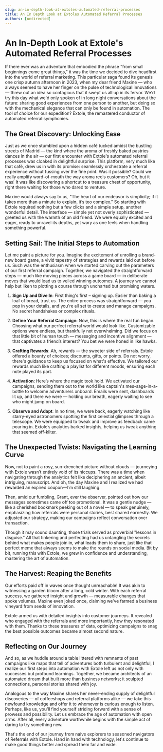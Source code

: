 ```yaml
---
slug: an-in-depth-look-at-extoles-automated-referral-processes
title: An In Depth Look at Extoles Automated Referral Processes
authors: [undirected]
---
```



# An In-Depth Look at Extole's Automated Referral Processes

If there ever was an adventure that embodied the phrase "from small beginnings come great things," it was the time we decided to dive headfirst into the world of referral marketing. This particular saga found its genesis one crisp autumn afternoon in 2023, when my dear friend Maxine — who always seemed to have her finger on the pulse of technological innovations — threw out an idea so contagious that it swept us all up in its fervor. We'd try this day what we'd only spoken of in long night conversations about the future: sharing good experiences from one person to another, but doing so with the mechanical elegance that can only be found in automation. The tool of choice for our expedition? Extole, the remastered conductor of automated referral symphonies.

## The Great Discovery: Unlocking Ease 

Just as we once stumbled upon a hidden café tucked amidst the bustling streets of Madrid — the kind where the aroma of freshly baked pastries dances in the air — our first encounter with Extole's automated referral processes was cloaked in delightful surprise. This platform, very much like that café, drew us in with its promise: seamlessly orchestrate a referral experience without fussing over the fine print. Was it possible? Could we really amplify word-of-mouth the way aroma reels customers? Oh, but it was! It was like discovering a shortcut to a treasure chest of opportunity, right there waiting for those who dared to venture.

Maxine would always say to us, "The heart of our endeavor is simplicity; if it takes more than a minute to explain, it’s too complex." So starting with Extole required nothing but a few clicks and a simple setup, another wonderful detail. The interface — simple yet not overly sophisticated — greeted us with the warmth of an old friend. We were equally excited and eager, ready to unravel its depths, yet wary as one feels when handling something powerful.

## Setting Sail: The Initial Steps to Automation

Let me paint a picture for you. Imagine the excitement of unrolling a brand-new board game, a vivid tapestry of strategies and rewards laid out before us. Such was the enthusiasm when we started carving out the parameters of our first referral campaign. Together, we navigated the straightforward steps — much like moving pieces across a game board — in deliberate moves that would lead us to veiled winning outcomes. A journey we cannot help but liken to plotting a course through uncharted but promising waters.

1. **Sign Up and Dive In**: First thing's first – signing up. Easier than baking a loaf of bread, trust us. The entire process was straightforward — you pop in your details, and you're all set to create and manage campaigns. No secret handshakes or complex rituals.
   
2. **Define Your Referral Campaign**: Now, this is where the real fun began. Choosing what our perfect referral world would look like. Customizable options were endless, but thankfully not overwhelming. Did we focus on that little bit of human touch — messaging and incentive alignment — that captivates a friend’s interest? You bet we were honed in like hawks. 

3. **Crafting Rewards**: Ah, rewards — the sweeter side of referrals. Extole offered a bounty of choices; discounts, gifts, or points. Do not worry, there's guidance to keep us focused on what's effective. We tailored our rewards much like crafting a playlist for different moods, ensuring each note played its part. 

4. **Activation**: Here’s where the magic took hold. We activated our campaigns, sending them out to the world like captain's mes-sage-in-a-bottle to welcome adventurers onboard. Emails were sent, dashboards lit up, and there we were — holding our breath, eagerly waiting to see who might jump on board.

5. **Observe and Adapt**: In no time, we were back, eagerly watching like starry-eyed astronomers spotting the first celestial glimpses through a telescope. We were equipped to tweak and improve as feedback came pouring in. Extole’s analytics barked insights, helping us tweak anything that seemed off-kilter.

## The Unexpected Twists: Navigating the Learning Curve

Now, not to paint a rosy, sun-drenched picture without clouds — journeying with Extole wasn’t entirely void of its hiccups. There was a time when navigating through the analytics felt like deciphering an ancient, albeit intriguing, manuscript. And oh, the day Maxine and I realized we had rewarded an expired coupon—I’m still laughing. 

Then, amid our fumbling, Grant, ever the observer, pointed out how our messages sometimes came off too promotional. It was a gentle nudge — like a cherished bookmark peeking out of a novel — to speak genuinely, emphasizing how referrals were personal stories, best shared earnestly. We adjusted our strategy, making our campaigns reflect conversation over transaction.

Though it may sound daunting, those trials served as proverbial "lessons in disguise.” All that tinkering and perfecting had us untangling the secrets behind what makes people join in, what leads them to share, just like that perfect meme that always seems to make the rounds on social media. Bit by bit, running this with Extole, we grew in confidence and understanding, mastering the art of automation.

## The Harvest: Reaping the Benefits

Our efforts paid off in waves once thought unreachable! It was akin to witnessing a garden bloom after a long, cold winter. With each referral success, we gathered insight and growth — measurable changes that spoke volumes. Maxine even joked once, claiming we've farmed a business vineyard from seeds of innovation.

Extole armed us with detailed insights into customer journeys. It revealed who engaged with the referrals and more importantly, how they resonated with them. Thanks to these treasures of data, optimizing campaigns to snag the best possible outcomes became almost second nature. 

## Reflecting on Our Journey

And so, as we huddle around a table littered with remnants of past campaigns like maps that tell of adventures both turbulent and delightful, I realize our first steps into automation with Extole left us not only with successes but profound learnings. Together, we became architects of an automated dream that built more than business networks; it sculpted connections, personal stories shared with joy.

Analogous to the way Maxine shares her never-ending supply of delightful discoveries — of coffeeshops and referral platforms alike — we take this newfound knowledge and offer it to whomever is curious enough to listen. Perhaps, like us, you’ll find yourself striding forward with a sense of prowess and possibility. Let us embrace the age of automation with open arms. After all, every adventure worthwhile begins with the simple act of daring to try something new.

That's the end of our journey from naive explorers to seasoned navigators of Referrals with Extole. Hand in hand with technology, let's continue to make good things better and spread them far and wide.